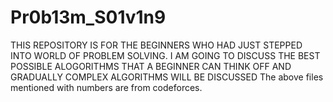 # Pr0b13m_S01v1n9
THIS REPOSITORY IS FOR THE BEGINNERS WHO HAD JUST STEPPED INTO WORLD OF PROBLEM SOLVING.
I AM GOING TO DISCUSS THE BEST POSSIBLE ALOGORITHMS THAT A BEGINNER CAN THINK OFF AND GRADUALLY COMPLEX ALGORITHMS WILL BE DISCUSSED
The above files mentioned with numbers are from codeforces.

